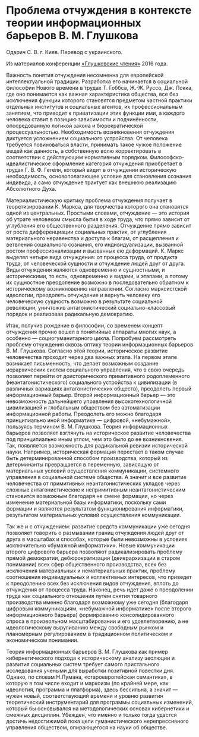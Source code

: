 # Проблема отчуждения в контексте теории информационных барьеров В. М. Глушкова

Одарич C. В. г. Киев. Перевод с украинского.

Из материалов конференции [«Глушковские чтения»](../глушковские-чтения.md) 2016 года.

Важность понятия отчуждения несомненна для европейской интеллектуальной традиции. Разработка его начинается в социальной философии Нового времени в трудах Т. Гоббса, Ж.-Ж. Руссо, Дж. Локка, где оно понимается как важная характеристика общества, все без исключения функции которого становятся предметом частной практики отдельных институтов и социальных агентов, их профессиональным занятием, что приводит к приватизации этих функции ими, а каждого человека ставит в позицию зависимости и подчинённости, опосредованную логикой закона и бюрократической процессуальностью. Необходимость возникновения отчуждения диктуется усложнением социального устройства. От человека требуется повиноваться власти, принимать такое чужое положение вещей как данность, а собственную волю корректировать в соответствии с действующим нормативным порядком. Философско-идеалистическое оформление категория отчуждения приобретает в трудах Г. В. Ф. Гегеля, который видит в отчуждении историческую необходимость, основополагающее условие для становления сознания индивида, а само отчуждение трактует как внешнюю реализацию Абсолютного Духа.

Материалистическую критику проблема отчуждения получает в теоретизировании К. Маркса, для творчества которого она становится одной из центральных. Простыми словами, отчуждение — это история об утрате человеком смысла бытия в ходе труда, что прямо зависит от углубления его общественного разделения. Отчуждение прямо зависит от роста дифференциации социальных практик, от углубления материального неравенства и доступа к благам, от расщепления и ветвления социального сознания, его индивидуализации, вызванной ростом профессионализации и вызванных ею деформаций. К. Маркс выделял четыре вида отчуждения: от процесса труда, от продукта труда, от человеческой сущности и отчуждение людей друг от друга. Виды отчуждения являются одновременно и сущностными, и историческими, то есть, одновременно и видами, и этапами, а потому их сущностное преодоление возможно в последовательно обратном к историческому возникновению направлении. Согласно марксистской идеологии, преодолеть отчуждение и вернуть человеку его человеческую сущность возможно в результате социальной революции, уничтожив антагонистический социально-классовый порядок и реализовав радикальную демократию.

Итак, получив рождение в философии, со временем концепт отчуждения прочно вошел в понятийные аппараты многих наук, а особенно — социогуманитарного цикла. Попробуем рассмотреть проблему отчуждения сквозь оптику теории информационных барьеров В. М. Глушкова. Согласно этой теории, историческое развитие человечества проходит через два важных этапа. На первом этапе возникает письменность, что делает возможным создание иерархических систем социального управления, что в свою очередь позволяет перейти от доисторического примитивного родоплеменного (неантагонистического) социального устройства к цивилизации (в различных вариациях антагонистических обществ), преодолеть первый информационный барьер. Второй информационный барьер — это невозможность дальнейшего управления высокотехнологичной цивилизацией и глобальным обществом без автоматизации информационной работы. Преодолеть его можно благодаря принципиально иной информатике — цифровой, «небумажной», пользуясь термином В. М. Глушкова. Теория информационных барьеров позволяет взглянуть на историческое развитие человечества под принципиально иным углом, чем это было до ее возникновения. Так, появляется возможность для радикальной ревизии исторической науки. Например, историческая формация перестает в таком случае быть детерминированной способом производства, который из детерминанты превращается в переменную, зависящую от материальных условий осуществления коммуникации, системного управления в социальной системе общества. А значит и все развитие человечества от примитивных неантагонистических укладов через сложные антагонистические к непримитивным неантагонистическим становится возможным благодаря не смене формации, но через изменение материальной базы информатики, поскольку сами формации и являются результатом функционирования информатики, результатом материальных условий осуществления коммуникации.

Так же и с отчуждением: развитие средств коммуникации уже сегодня позволяет говорить о размывании границ отчуждения людей друг от друга в масштабах и способах, которые были невозможны в условиях исключительно «бумажной информатики». Новые коммуникации второго цифрового барьера позволяют радикализировать проблему прямой демократии, дебюрократизации (деиерархизации в старом понимании) всех сфер общественного производства, всех без исключения материальных и нематериальных практик, проблему соотношения индивидуальных и коллективных интересов, что приведет к преодолению всех без исключения видов отчуждения, вплоть до отчуждения от процесса труда. Наконец, речь идет даже о преодолении труда как социального отношения путем снятия товарного производства именно благодаря возможному уже сегодня (благодаря цифровым коммуникациям, «небумажной информатике» после второго информационного барьера) формированию консолидированного спроса в произвольном масштабировании и его удовлетворению, а не идеологическому выруливанию между свободным рынком и планомерным регулированием в традиционном политическом и экономическом понимании.

Теория информационных барьеров В. М. Глушкова как пример кибернетического подхода к историческому анализу эволюции и развития социальных систем требует самого пристального исследования учеными для выработки позитивной повестки дня. Однако, по словам Н.Лумана, «староевропейская семантика», в которую в том числе входит и марксизм (по крайней мере, как идеология, программа и платформа), здесь бессильна, а значит — нужен новый, соответствующий времени и уровню развития теоретический инструментарий для программы социальных изменений, который бы основывался на методологических основах кибернетики и смежных дисциплин. Убежден, что именно и только тогда удастся достичь недостижимой пока цели гуманистического нерепрессивного управления обществом, опирающегося на науки об обществе.